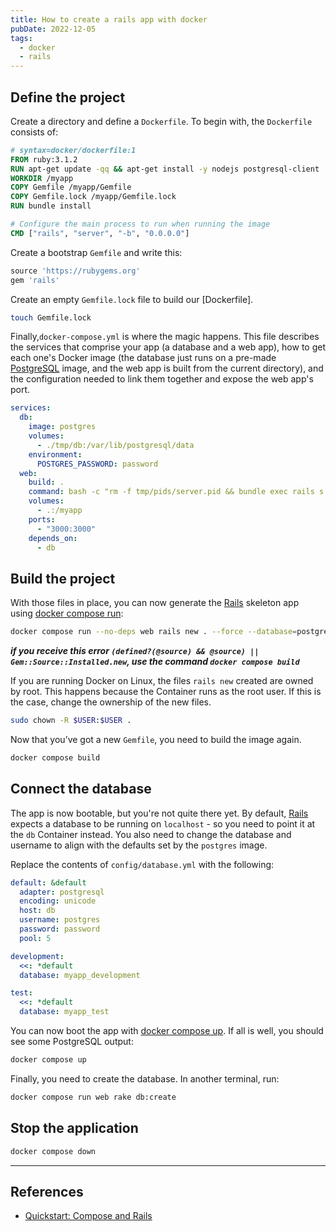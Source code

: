 ```yaml
---
title: How to create a rails app with docker
pubDate: 2022-12-05
tags:
  - docker
  - rails
---
```


## Define the project

Create a directory and define a `Dockerfile`. To begin with, the `Dockerfile` consists of:

```Dockerfile
# syntax=docker/dockerfile:1
FROM ruby:3.1.2
RUN apt-get update -qq && apt-get install -y nodejs postgresql-client
WORKDIR /myapp
COPY Gemfile /myapp/Gemfile
COPY Gemfile.lock /myapp/Gemfile.lock
RUN bundle install

# Configure the main process to run when running the image
CMD ["rails", "server", "-b", "0.0.0.0"]
```

Create a bootstrap `Gemfile` and write this:

```ruby
source 'https://rubygems.org'
gem 'rails'
```

Create an empty `Gemfile.lock` file to build our [Dockerfile].

```bash
touch Gemfile.lock
```

Finally,`docker-compose.yml` is where the magic happens. This file describes the services that comprise your app (a database and a web app), how to get each one's Docker image (the database just runs on a pre-made [PostgreSQL](https://www.postgresql.org/) image, and the web app is built from the current directory), and the configuration needed to link them together and expose the web app's port.

```yaml
services:
  db:
    image: postgres
    volumes:
      - ./tmp/db:/var/lib/postgresql/data
    environment:
      POSTGRES_PASSWORD: password
  web:
    build: .
    command: bash -c "rm -f tmp/pids/server.pid && bundle exec rails s -p 3000 -b '0.0.0.0'"
    volumes:
      - .:/myapp
    ports:
      - "3000:3000"
    depends_on:
      - db
```

## Build the project

With those files in place, you can now generate the [Rails](https://rubyonrails.org/) skeleton app using [docker compose run](https://docs.docker.com/engine/reference/commandline/compose_run/):

```bash
docker compose run --no-deps web rails new . --force --database=postgresql
```

**_if you receive this error `(defined?(@source) && @source) || Gem::Source::Installed.new`, use the command `docker compose build`_**

If you are running Docker on Linux, the files `rails new` created are owned by root. This happens because the Container runs as the root user. If this is the case, change the ownership of the new files.

```bash
sudo chown -R $USER:$USER .
```

Now that you’ve got a new `Gemfile`, you need to build the image again.

```bash
docker compose build
```

## Connect the database

The app is now bootable, but you're not quite there yet. By default, [Rails](https://rubyonrails.org/) expects a database to be running on `localhost` - so you need to point it at the `db` Container instead. You also need to change the database and username to align with the defaults set by the `postgres` image.

Replace the contents of `config/database.yml` with the following:

```yaml
default: &default
  adapter: postgresql
  encoding: unicode
  host: db
  username: postgres
  password: password
  pool: 5

development:
  <<: *default
  database: myapp_development

test:
  <<: *default
  database: myapp_test
```

You can now boot the app with [docker compose up](https://docs.docker.com/engine/reference/commandline/compose_up/). If all is well, you should see some PostgreSQL output:

```bash
docker compose up
```

Finally, you need to create the database. In another terminal, run:

```zsh
docker compose run web rake db:create
```

## Stop the application

```bash
docker compose down
```

---

## References

- [Quickstart: Compose and Rails](https://github.com/docker/awesome-compose/tree/master/official-documentation-samples/rails/)